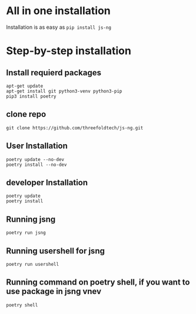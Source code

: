 # All in one installation
Installation is as easy as `pip install js-ng`
# Step-by-step installation
## Install requierd packages 
```
apt-get update
apt-get install git python3-venv python3-pip
pip3 install poetry
```
## clone repo 
```
git clone https://github.com/threefoldtech/js-ng.git
```
## User Installation
```
poetry update --no-dev
poetry install --no-dev
```
## developer Installation
```
poetry update
poetry install
```
## Running jsng
```
poetry run jsng
```
## Running usershell for jsng
```
poetry run usershell
```
## Running command on poetry shell, if you want to use package in jsng vnev
```
poetry shell
```
